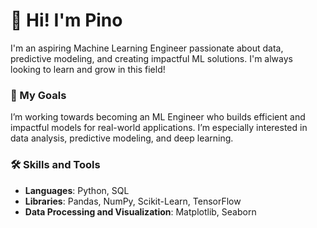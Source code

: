 # 👋 Hi! I'm Pino
I'm an aspiring Machine Learning Engineer passionate about data, predictive modeling, and creating impactful ML solutions. I'm always looking to learn and grow in this field!
### 🎯 My Goals
I’m working towards becoming an ML Engineer who builds efficient and impactful models for real-world applications. I’m especially interested in data analysis, predictive modeling, and deep learning.
### 🛠 Skills and Tools
- **Languages**: Python, SQL
- **Libraries**: Pandas, NumPy, Scikit-Learn, TensorFlow
- **Data Processing and Visualization**: Matplotlib, Seaborn

<!---
PinoCodes/PinoCodes is a ✨ special ✨ repository because its `README.md` (this file) appears on your GitHub profile.
You can click the Preview link to take a look at your changes.
--->
